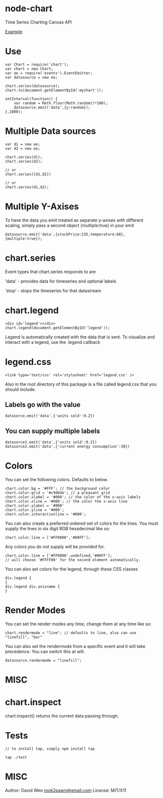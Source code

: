 node-chart
==========

Time Series Charting Canvas API 

[Example](http://rook2pawn.com)

Use
===

    var Chart = require('chart');
    var chart = new Chart;
    var ee = require('events').EventEmitter;
    var datasource = new ee;

    chart.series(datasource);
    chart.to(document.getElementById('mychart'));

    setInterval(function() {
        var random = Math.floor(Math.random()*100);
        datasource.emit('data',{y:random});
    },1000);

Multiple Data sources
=====================

    var d1 = new ee;
    var d2 = new ee;

    chart.series(d1);
    chart.series(d2);
    
    // or
    chart.series([d1,d2])
        
    // or
    chart.series(d1,d2);

Multiple Y-Axises
=================

To have the data you emit treated as separate y-axises with different scaling, simply
pass a second object {multiple:true} in your emit

    datasource.emit('data',{stockPrice:235,temperature:88},{multiple:true});


chart.series
============

Event types that chart.series responds to are 

'data' - provides data for timeseries and optional labels

'stop' - stops the timeseries for that datastream

chart.legend
============

    <div id='legend'></div>
    chart.legend(document.getElementById('legend'));

Legend is automatically created with the data that is sent. 
To visualize and interact with a legend, use the .legend callback


legend.css
==========

    <link type='text/css' rel='stylesheet' href='legend.css' />

Also in the root directory of this package is a file called legend.css that you should include.


Labels go with the value
------------------------

    datasorce.emit('data',{'units sold':9.2})

You can supply multiple labels
------------------------------

    datasorce1.emit('data',{'units sold':9.2})
    datasorce2.emit('data',{'current energy consumption':30})

Colors
======

You can set the following colors. Defaults to below.

    chart.color.bg = '#FFF'; // the background color
    chart.color.grid = '#c9d6de'; // a pleasant grid
    chart.color.xlabel = '#000'; // the color of the x-axis labels
    chart.color.xline = '#000'; // the color the x-axis line
    chart.color.ylabel = '#000'
    chart.color.yline = '#000';
    chart.color.interactionline = '#000';

You can also create a preferred ordered set of colors for the lines.
You must supply the lines in six digit RGB hexadecimal like so:

    chart.color.line = ['#FF0000','#00FF'];

Any colors you do not supply will be provided for.

    chart.color.line = ['#FF0000',undefined,'#00FF'];
    // will choose '#FFFF00' for the second element automatically.

You can also set colors for the legend, through these CSS classes

    div.legend {
    }
    div.legend div.axisname {
    }

Render Modes
============

You can set the render modes any time, change them at any time like so:

    chart.rendermode = "line"; // defaults to line, also can use "linefill", "bar"

You can also set the rendermode from a specific event and it will take precedence.
You can switch this at will.

    datasource.rendermode = "linefill";

MISC
====

chart.inspect
=============

chart.inspect() returns the current data passing through.


Tests
=====

    // to install tap, simply npm install tap
    
    tap ./test


MISC
====

Author: David Wee <rook2pawn@gmail.com>
License: MIT/X11
